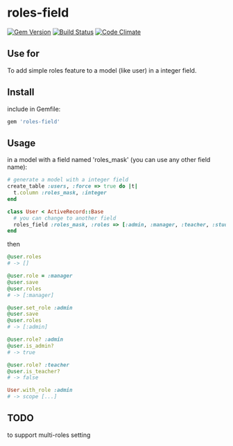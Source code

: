 roles-field
===========

[![Gem Version](https://badge.fury.io/rb/roles-field.png)](http://badge.fury.io/rb/roles-field)
[![Build Status](https://travis-ci.org/mindpin/roles-field.png?branch=master)](https://travis-ci.org/mindpin/roles-field)
[![Code Climate](https://codeclimate.com/github/mindpin/roles-field.png)](https://codeclimate.com/github/mindpin/roles-field)

## Use for
To add simple roles feature to a model (like user) in a integer field.

## Install
include in Gemfile:

```bash
gem 'roles-field'
```

## Usage
in a model with a field named 'roles_mask' (you can use any other field name):

```ruby
# generate a model with a integer field
create_table :users, :force => true do |t|
  t.column :roles_mask, :integer
end

class User < ActiveRecord::Base
  # you can change to another field
  roles_field :roles_mask, :roles => [:admin, :manager, :teacher, :student]
end
```

then

```ruby
@user.roles
# -> []

@user.role = :manager
@user.save
@user.roles
# -> [:manager]

@user.set_role :admin
@user.save
@user.roles
# -> [:admin]

@user.role? :admin
@user.is_admin?
# -> true

@user.role? :teacher
@user.is_teacher?
# -> false

User.with_role :admin
# -> scope [...]
```

## TODO
to support multi-roles setting